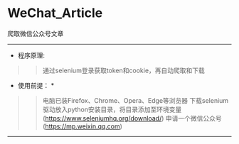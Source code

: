 # WeChat_Article
爬取微信公众号文章
****************************************************************************************************
* 程序原理:
>> 通过selenium登录获取token和cookie，再自动爬取和下载
* 使用前提： *
>> 电脑已装Firefox、Chrome、Opera、Edge等浏览器
>> 下载selenium驱动放入python安装目录，将目录添加至环境变量(https://www.seleniumhq.org/download/)
>> 申请一个微信公众号(https://mp.weixin.qq.com)
****************************************************************************************************
